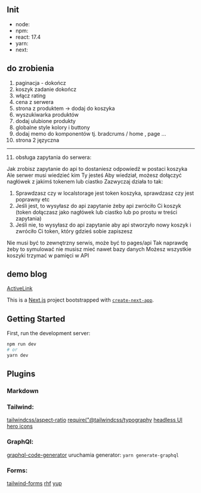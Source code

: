 ## Init

-   node:
-   npm:
-   react: 17.4
-   yarn:
-   next:

## do zrobienia

1. paginacja - dokończ
2. koszyk zadanie dokończ
3. włącz rating
4. cena z serwera
5. strona z produktem -> dodaj do koszyka
6. wyszukiwarka produktów
7. dodaj ulubione produkty
8. globalne style kolory i buttony
9. dodaj memo do komponentów tj. bradcrums / home , page ...
10. strona 2 języczna

---

11. obsługa zapytania do serwera:

Jak zrobisz zapytanie do api to dostaniesz odpowiedź w postaci koszyka
Ale serwer musi wiedzieć kim Ty jesteś
Aby wiedział, możesz dołączyć nagłówek z jakimś tokenem lub ciastko
Zazwyczaj działa to tak:

1. Sprawdzasz czy w localstorage jest token koszyka, sprawdzasz czy jest poprawny etc
2. Jeśli jest, to wysyłasz do api zapytanie żeby api zwróciło Ci koszyk (token dołączasz jako nagłówek lub ciastko lub po prostu w treści zapytania)
3. Jeśli nie, to wysyłasz do api zapytanie aby api stworzyło nowy koszyk i zwróciło Ci token, który gdzieś sobie zapiszesz

Nie musi być to zewnętrzny serwis, może być to pages/api
Tak naprawdę żeby to symulować nie musisz mieć nawet bazy danych
Możesz wszystkie koszyki trzymać w pamięci w API

## demo blog

[ActiveLink](https://zaiste.net/programming/reactjs/howtos/create-activelink-nextjs/)

This is a [Next.js](https://nextjs.org/) project bootstrapped with [`create-next-app`](https://github.com/vercel/next.js/tree/canary/packages/create-next-app).

## Getting Started

First, run the development server:

```bash
npm run dev
# or
yarn dev
```

## Plugins

### Markdown

### Tailwind:

[tailwindcss/aspect-ratio]()
[require("@tailwindcss/typography]()
[headless UI](https://headlessui.com/)
[hero icons](https://heroicons.com/)

### GraphQl:

[graphql-code-generator](https://www.graphql-code-generator.com/docs/getting-started/installation)
uruchamia generator: `yarn generate-graphql`

### Forms:

[tailwind-forms](https://github.com/tailwindlabs/tailwindcss-forms)
[rhf](https://react-hook-form.com/get-started#IntegratingControlledInputs)
[yup](https://github.com/jquense/yup)
